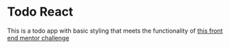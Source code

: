 # Todo React

This is a todo app with basic styling that meets the functionality of [this front end mentor challenge](https://www.frontendmentor.io/challenges/todo-app-Su1_KokOW)
